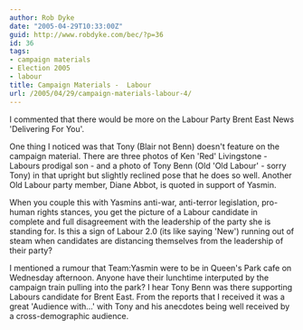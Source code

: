 ```yaml
---
author: Rob Dyke
date: "2005-04-29T10:33:00Z"
guid: http://www.robdyke.com/bec/?p=36
id: 36
tags:
- campaign materials
- Election 2005
- labour
title: Campaign Materials -  Labour
url: /2005/04/29/campaign-materials-labour-4/
---
```

I commented that there would be more on the Labour Party Brent East News 'Delivering For You'.

One thing I noticed was that Tony (Blair not Benn) doesn't feature on the campaign material. There are three photos of Ken 'Red' Livingstone - Labours prodigal son - and a photo of Tony Benn (Old 'Old Labour' - sorry Tony) in that upright but slightly reclined pose that he does so well. Another Old Labour party member, Diane Abbot, is quoted in support of Yasmin.

When you couple this with Yasmins anti-war, anti-terror legislation, pro-human rights stances, you get the picture of a Labour candidate in complete and full disagreement with the leadership of the party she is standing for. Is this a sign of Labour 2.0 (its like saying 'New') running out of steam when candidates are distancing themselves from the leadership of their party?

I mentioned a rumour that Team:Yasmin were to be in Queen's Park cafe on Wednesday afternoon. Anyone have their lunchtime interputed by the campaign train pulling into the park? I hear Tony Benn was there supporting Labours candidate for Brent East. From the reports that I received it was a great 'Audience with...' with Tony and his anecdotes being well received by a cross-demographic audience.